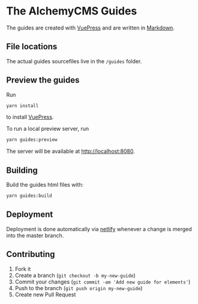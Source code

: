# The AlchemyCMS Guides

The guides are created with [VuePress](https://vuepress.vuejs.org) and are written in [Markdown](https://daringfireball.net/projects/markdown/syntax).

## File locations

The actual guides sourcefiles live in the `/guides` folder.

## Preview the guides

Run

```bash
yarn install
```

to install [VuePress](https://vuepress.vuejs.org).

To run a local preview server, run

```bash
yarn guides:preview
```

The server will be available at [http://localhost:8080](http://localhost:8080).

## Building

Build the guides html files with:

```bash
yarn guides:build
```

## Deployment

Deployment is done automatically via [netlify](https://www.netlify.com) whenever a change is merged into the master branch.

## Contributing

1. Fork it
2. Create a branch (`git checkout -b my-new-guide`)
3. Commit your changes (`git commit -am 'Add new guide for elements'`)
4. Push to the branch (`git push origin my-new-guide`)
5. Create new Pull Request
